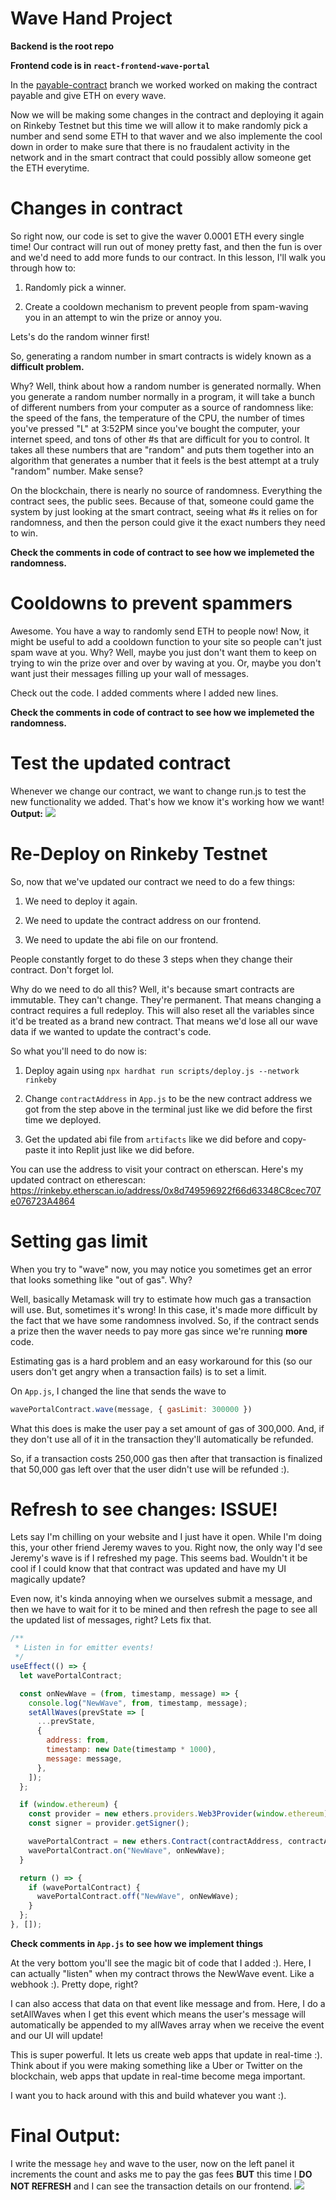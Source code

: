 # Wave Hand Project
**Backend is the root repo**

**Frontend code is in `react-frontend-wave-portal`**

In the [payable-contract](https://github.com/dakshp07/react-wave-portal/tree/payable-contract) branch we worked worked on making the contract payable and give ETH on every wave.

Now we will be making some changes in the contract and deploying it again on Rinkeby Testnet but this time we will allow it to make randomly pick a number and send some ETH to that waver and we also implemente the cool down in order to make sure that there is no fraudalent activity in the network and in the smart contract that could possibly allow someone get the ETH everytime.

# Changes in contract
So right now, our code is set to give the waver 0.0001 ETH every single time! Our contract will run out of money pretty fast, and then the fun is over and we'd need to add more funds to our contract. In this lesson, I'll walk you through how to:

1. Randomly pick a winner.

2. Create a cooldown mechanism to prevent people from spam-waving you in an attempt to win the prize or annoy you. 

Lets's do the random winner first!

So, generating a random number in smart contracts is widely known as a **difficult problem.**

Why? Well, think about how a random number is generated normally. When you generate a random number normally in a program, it will take a bunch of different numbers from your computer as a source of randomness like: the speed of the fans, the temperature of the CPU, the number of times you've pressed "L" at 3:52PM since you've bought the computer, your internet speed, and tons of other #s that are difficult for you to control. It takes all these numbers that are "random" and puts them together into an algorithm that generates a number that it feels is the best attempt at a truly "random" number. Make sense?

On the blockchain, there is nearly no source of randomness. Everything the contract sees, the public sees. Because of that, someone could game the system by just looking at the smart contract, seeing what #s it relies on for randomness, and then the person could give it the exact numbers they need to win.

**Check the comments in code of contract to see how we implemeted the randomness.**

# Cooldowns to prevent spammers
Awesome. You have a way to randomly send ETH to people now! Now, it might be useful to add a cooldown function to your site so people can't just spam wave at you. Why? Well, maybe you just don't want them to keep on trying to win the prize over and over by waving at you. Or, maybe you don't want just their messages filling up your wall of messages.

Check out the code. I added comments where I added new lines.

**Check the comments in code of contract to see how we implemeted the randomness.**

# Test the updated contract
Whenever we change our contract, we want to change run.js to test the new functionality we added. That's how we know it's working how we want!
**Output:**
<img src="https://i.imgur.com/ItwxUd1.png">


# Re-Deploy on Rinkeby Testnet
So, now that we've updated our contract we need to do a few things:

1. We need to deploy it again.

2. We need to update the contract address on our frontend.

3. We need to update the abi file on our frontend. 

People constantly forget to do these 3 steps when they change their contract. Don't forget lol.

Why do we need to do all this? Well, it's because smart contracts are immutable. They can't change. They're permanent. That means changing a contract requires a full redeploy. This will also reset all the variables since it'd be treated as a brand new contract. That means we'd lose all our wave data if we wanted to update the contract's code.

So what you'll need to do now is:

1. Deploy again using `npx hardhat run scripts/deploy.js --network rinkeby`

2. Change `contractAddress` in `App.js` to be the new contract address we got from the step above in the terminal just like we did before the first time we deployed.

3. Get the updated abi file from `artifacts` like we did before and copy-paste it into Replit just like we did before.

You can use the address to visit your contract on etherscan. Here's my updated contract on etherescan: https://rinkeby.etherscan.io/address/0x8d749596922f66d63348C8cec707e076723A4864

# Setting gas limit
When you try to "wave" now, you may notice you sometimes get an error that looks something like "out of gas". Why?

Well, basically Metamask will try to estimate how much gas a transaction will use. But, sometimes it's wrong! In this case, it's made more difficult by the fact that we have some randomness involved. So, if the contract sends a prize then the waver needs to pay more gas since we're running **more** code.

Estimating gas is a hard problem and an easy workaround for this (so our users don't get angry when a transaction fails) is to set a limit.

On `App.js`, I changed the line that sends the wave to 

```js
wavePortalContract.wave(message, { gasLimit: 300000 })
```

What this does is make the user pay a set amount of gas of 300,000. And, if they don't use all of it in the transaction they'll automatically be refunded.

So, if a transaction costs 250,000 gas then after that transaction is finalized that 50,000 gas left over that the user didn't use will be refunded :).

# Refresh to see changes: ISSUE!
Lets say I'm chilling on your website and I just have it open. While I'm doing this, your other friend Jeremy waves to you. Right now, the only way I'd see Jeremy's wave is if I refreshed my page. This seems bad. Wouldn't it be cool if I could know that that contract was updated and have my UI magically update?

Even now, it's kinda annoying when we ourselves submit a message, and then we have to wait for it to be mined and then refresh the page to see all the updated list of messages, right? Lets fix that.

```js
/**
 * Listen in for emitter events!
 */
useEffect(() => {
  let wavePortalContract;

  const onNewWave = (from, timestamp, message) => {
    console.log("NewWave", from, timestamp, message);
    setAllWaves(prevState => [
      ...prevState,
      {
        address: from,
        timestamp: new Date(timestamp * 1000),
        message: message,
      },
    ]);
  };

  if (window.ethereum) {
    const provider = new ethers.providers.Web3Provider(window.ethereum);
    const signer = provider.getSigner();

    wavePortalContract = new ethers.Contract(contractAddress, contractABI, signer);
    wavePortalContract.on("NewWave", onNewWave);
  }

  return () => {
    if (wavePortalContract) {
      wavePortalContract.off("NewWave", onNewWave);
    }
  };
}, []);
```

**Check comments in `App.js` to see how we implement things**

At the very bottom you'll see the magic bit of code that I added :). Here, I can actually "listen" when my contract throws the NewWave event. Like a webhook :). Pretty dope, right?

I can also access that data on that event like message and from. Here, I do a setAllWaves when I get this event which means the user's message will automatically be appended to my allWaves array when we receive the event and our UI will update!

This is super powerful. It lets us create web apps that update in real-time :). Think about if you were making something like a Uber or Twitter on the blockchain, web apps that update in real-time become mega important.

I want you to hack around with this and build whatever you want :).

# Final Output:
I write the message `hey` and wave to the user, now on the left panel it increments the count and asks me to pay the gas fees **BUT** this time I **DO NOT REFRESH** and I can see the transaction details on our frontend.
<img src="https://i.imgur.com/BaFp471.png">